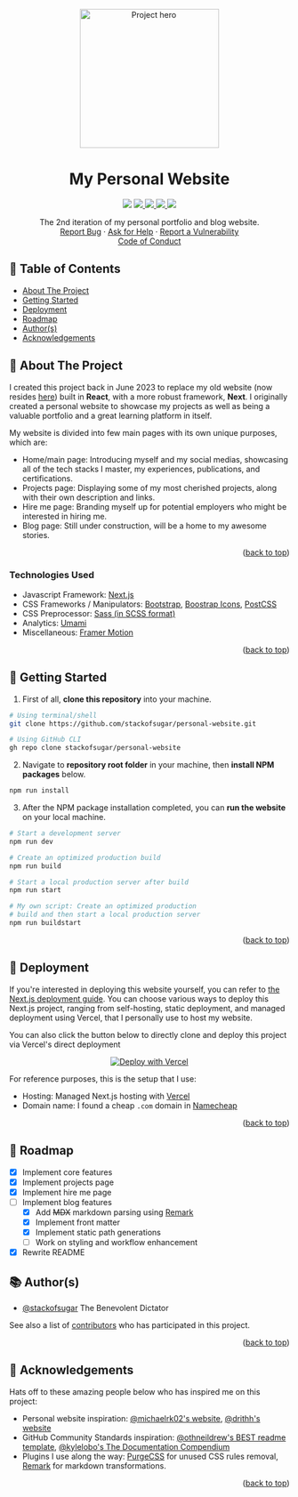 <a name="readme-top"></a>

<div align="center">
    <img src="https://www.stackofsugar.com/images/projects/website.webp" alt="Project hero" height="250"  />
    <h1>My Personal Website</h1>
</div>

<!-- Badges -->
<p align="center">
    <!-- Project Status: Active -->
    <img src="https://img.shields.io/badge/status-active-green?style=for-the-badge&labelColor=black" />
    <!-- License -->
    <a href="https://github.com/stackofsugar/personal-website/blob/main/COPYING">
        <img src="https://img.shields.io/github/license/stackofsugar/personal-website?style=for-the-badge&labelColor=black&color=green" />
    </a>
    <!-- Issues -->
    <a href="https://github.com/stackofsugar/personal-website/issues">
        <img src="https://img.shields.io/github/issues/stackofsugar/personal-website?style=for-the-badge&labelColor=black" />
    </a>
    <!-- PRs -->
    <a href="https://github.com/stackofsugar/personal-website/pulls">
        <img src="https://img.shields.io/github/issues-pr/stackofsugar/personal-website?style=for-the-badge&labelColor=black" />
    </a>
    <!-- Visit Website -->
    <a href="https://stackofsugar.com">
        <img src="https://img.shields.io/badge/Visit%20website-black?style=for-the-badge" />
    </a>
</p>

<p align="center">
    The 2nd iteration of my personal portfolio and blog website.
    <br />
    <a href="https://github.com/stackofsugar/personal-website/issues/new/choose">Report Bug</a>
    ·
    <a href="https://github.com/stackofsugar/personal-website/issues/new/choose">Ask for Help</a>
    ·
    <a href="https://github.com/stackofsugar/personal-website/security/advisories/new">Report a Vulnerability</a>
    <br />
    <a href="https://github.com/stackofsugar/.github/blob/main/CODE_OF_CONDUCT.md">Code of Conduct</a>
</p>

## 📝 Table of Contents

-   [About The Project](#about)
-   [Getting Started](#getting-started)
-   [Deployment](#deployment)
-   [Roadmap](#roadmap)
-   [Author(s)](#authors)
-   [Acknowledgements](#acknowledgements)

## 💭 About The Project <a name="about"></a>

I created this project back in June 2023 to replace my old website (now resides [here][old website]) built in **React**, with a more robust framework, **Next**. I originally created a personal website to showcase my projects as well as being a valuable portfolio and a great learning platform in itself.

My website is divided into few main pages with its own unique purposes, which are:

-   Home/main page: Introducing myself and my social medias, showcasing all of the tech stacks I master, my experiences, publications, and certifications.
-   Projects page: Displaying some of my most cherished projects, along with their own description and links.
-   Hire me page: Branding myself up for potential employers who might be interested in hiring me.
-   Blog page: Still under construction, will be a home to my awesome stories.

<p align="right">(<a href="#readme-top">back to top</a>)</p>

### Technologies Used

-   Javascript Framework: [Next.js][nextjs]
-   CSS Frameworks / Manipulators: [Bootstrap][bootstrap], [Boostrap Icons][bootstrap icons], [PostCSS][postcss]
-   CSS Preprocessor: [Sass (in SCSS format)][sass]
-   Analytics: [Umami][umami]
-   Miscellaneous: [Framer Motion][framer motion]

<p align="right">(<a href="#readme-top">back to top</a>)</p>

## 🛫 Getting Started <a name="getting-started"></a>

1. First of all, **clone this repository** into your machine.

```sh
# Using terminal/shell
git clone https://github.com/stackofsugar/personal-website.git

# Using GitHub CLI
gh repo clone stackofsugar/personal-website
```

2. Navigate to **repository root folder** in your machine, then **install NPM packages** below.

```sh
npm run install
```

3. After the NPM package installation completed, you can **run the website** on your local machine.

```sh
# Start a development server
npm run dev

# Create an optimized production build
npm run build

# Start a local production server after build
npm run start

# My own script: Create an optimized production
# build and then start a local production server
npm run buildstart
```

<p align="right">(<a href="#readme-top">back to top</a>)</p>

## 🚀 Deployment <a name="deployment"></a>

If you're interested in deploying this website yourself, you can refer to [the Next.js deployment guide][nextjs deploy guide]. You can choose various ways to deploy this Next.js project, ranging from self-hosting, static deployment, and managed deployment using Vercel, that I personally use to host my website.

You can also click the button below to directly clone and deploy this project via Vercel's direct deployment

<div align="center">

[![Deploy with Vercel](https://vercel.com/button)][vercel direct deploy]

</div>

For reference purposes, this is the setup that I use:

-   Hosting: Managed Next.js hosting with [Vercel][vercel new]
-   Domain name: I found a cheap `.com` domain in [Namecheap][namecheap]

<p align="right">(<a href="#readme-top">back to top</a>)</p>

## 📌 Roadmap <a name="roadmap"></a>

-   [x] Implement core features
-   [x] Implement projects page
-   [x] Implement hire me page
-   [ ] Implement blog features
    -   [x] Add ~~MDX~~ markdown parsing using [Remark][remark]
    -   [x] Implement front matter
    -   [x] Implement static path generations
    -   [ ] Work on styling and workflow enhancement
-   [X] Rewrite README

## 📚 Author(s) <a name="authors"></a>

-   [@stackofsugar][stackofsugar-gh] The Benevolent Dictator

See also a list of [contributors](https://github.com/stackofsugar/personal-website/graphs/contributors) who has participated in this project.

<p align="right">(<a href="#readme-top">back to top</a>)</p>

## 🎉 Acknowledgements <a name="acknowledgements"></a>

Hats off to these amazing people below who has inspired me on this project:

-   Personal website inspiration: [@michaelrk02's website][michaelrk02], [@drithh's website][drithh]
-   GitHub Community Standards inspiration: [@othneildrew's BEST readme template][best readme template], [@kylelobo's The Documentation Compendium][the doc compendium]
-   Plugins I use along the way: [PurgeCSS][purgecss] for unused CSS rules removal, [Remark][remark] for markdown transformations.

<p align="right">(<a href="#readme-top">back to top</a>)</p>

[old website]: https://projects.stackofsugar.com/
[nextjs]: https://nextjs.org/
[bootstrap]: https://getbootstrap.com/
[bootstrap icons]: https://icons.getbootstrap.com/
[postcss]: https://postcss.org/
[sass]: https://sass-lang.com/
[umami]: https://umami.is/
[stackofsugar-gh]: https://github.com/stackofsugar
[michaelrk02]: https://michaelrk02.github.io/
[drithh]: https://www.adriel.bio/
[best readme template]: https://github.com/othneildrew/Best-README-Template
[the doc compendium]: https://github.com/kylelobo/The-Documentation-Compendium
[purgecss]: https://purgecss.com/
[framer motion]: https://www.framer.com/motion/
[remark]: https://github.com/remarkjs/remark
[nextjs deploy guide]: https://nextjs.org/docs/pages/building-your-application/deploying
[vercel new]: https://vercel.com/new
[namecheap]: https://www.namecheap.com/
[vercel direct deploy]: https://vercel.com/new/clone?repository-url=https%3A%2F%2Fgithub.com%2Fstackofsugar%2Fpersonal-website
